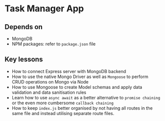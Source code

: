 # Task Manager App

## Depends on
- MongoDB
- NPM packages: refer to `package.json` file

## Key lessons
- How to connect Express server with MongoDB backend
- How to use the native Mongo Driver as well as `Mongoose` to perform CRUD operations on Mongo via Node
- How to use Mongoose to create Model schemas and apply data validation and data sanitisation rules
- Learn how to use `async await` as a better alternative to `promise chaining` or the even more cumbersome `callback chaining`
- How to keep `index.js` better organised by not having all routes in the same file and instead utilising separate route files.